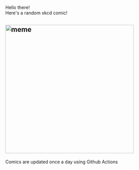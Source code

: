 Hello there! <br>Here's a random xkcd comic!<br>
## <img src="https://imgs.xkcd.com/comics/emoji_movie.png" alt="meme" width="400"/><br>
Comics are updated once a day using Github Actions
